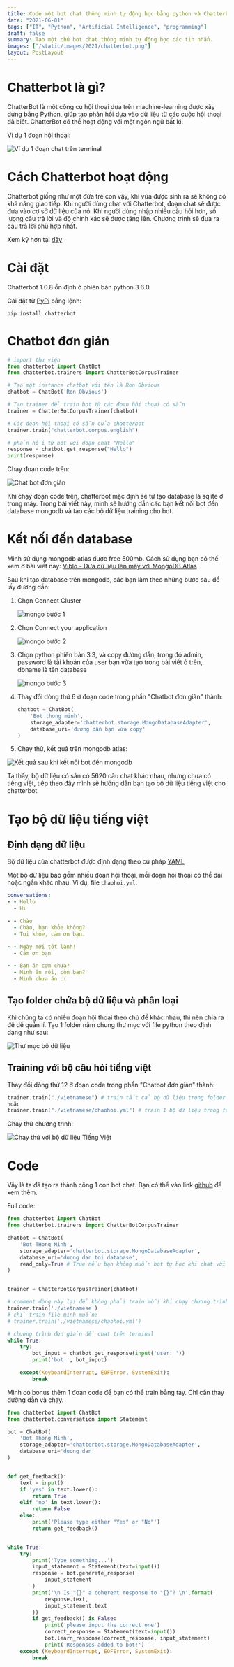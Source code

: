 ```yaml
---
title: Code một bot chat thông minh tự động học bằng python và Chatterbot.
date: "2021-06-01"
tags: ["IT", "Python", "Artificial Intelligence", "programming"]
draft: false
summary: Tạo một chú bot chat thông minh tự động học các tin nhắn.
images: ["/static/images/2021/chatterbot.png"]
layout: PostLayout
---
```


# Chatterbot là gì?

ChatterBot là một công cụ hội thoại dựa trên machine-learning được xây dựng bằng Python, giúp tạo phản hồi dựa vào dữ liệu từ các cuộc hội thoại đã biết. ChatterBot có thể hoạt động với một ngôn ngữ bất kì.

Ví dụ 1 đoạn hội thoại:

![Ví dụ 1 đoạn chat trên terminal](/static/images/2021/chatterbot_demo.gif)

# Cách Chatterbot hoạt động

Chatterbot giống như một đứa trẻ con vậy, khi vừa được sinh ra sẽ không có khả năng giao tiếp. Khi người dùng chat với Chatterbot, đoạn chat sẽ được đưa vào cơ sở dữ liệu của nó. Khi người dùng nhập nhiều câu hỏi hơn, số lượng câu trả lời và độ chính xác sẽ được tăng lên. Chương trình sẽ đưa ra câu trả lời phù hợp nhất.

Xem kỹ hơn tại [đây](https://chatterbot.readthedocs.io/en/stable/)

# Cài đặt

Chatterbot 1.0.8 ổn định ở phiên bản python 3.6.0

Cài đặt từ [PyPi](https://pypi.org/project/ChatterBot/) bằng lệnh:

```
pip install chatterbot
```

# Chatbot đơn giản

```python
# import thư viện
from chatterbot import ChatBot
from chatterbot.trainers import ChatterBotCorpusTrainer

# Tạo một instance chatbot với tên là Ron Obvious
chatbot = ChatBot('Ron Obvious')

# Tạo trainer để train bot từ các đoan hội thoại có sẵn
trainer = ChatterBotCorpusTrainer(chatbot)

# Các đoạn hội thoại có sẵn của chatterbot
trainer.train("chatterbot.corpus.english")

# phản hồi từ bot với đoạn chat "Hello"
response = chatbot.get_response("Hello")
print(response)
```

Chạy đoạn code trên:

![Chat bot đơn giản](/static/images/2021/chatterbot_simple.gif)

Khi chạy đoạn code trên, chatterbot mặc định sẽ tự tạo database là sqlite ở trong máy. Trong bài viết này, mình sẽ hướng dẫn các bạn kết nối bot đến database mongodb và tạo các bộ dữ liệu training cho bot.

# Kết nối đến database

Mình sử dụng mongodb atlas được free 500mb. Cách sử dụng bạn có thể xem ở bài viết này: [Viblo - Đưa dữ liệu lên mây với MongoDB Atlas](https://viblo.asia/p/dua-du-lieu-len-may-voi-mongodb-atlas-aWj53L1YK6m)

Sau khi tạo database trên mongodb, các bạn làm theo những bước sau để lấy đường dẫn:

1. Chọn Connect Cluster

   ![mongo bước 1](/static/images/2021/mongo_step_1.png)

2. Chọn Connect your application

   ![mongo bước 2](/static/images/2021/mongo_step_2.png)

3. Chọn python phiên bản 3.3, và copy đường dẫn, trong đó admin, password là tài khoản của user bạn vừa tạo trong bài viết ở trên, dbname là tên database

   ![mongo bước 3](/static/images/2021/mongo_step_3.png)

4. Thay đổi dòng thứ 6 ở đoạn code trong phần "Chatbot đơn giản" thành:

   ```python
   chatbot = ChatBot(
       'Bot thong minh',
       storage_adapter='chatterbot.storage.MongoDatabaseAdapter',
       database_uri='đường dẫn bạn vừa copy'
   )
   ```

5. Chạy thử, kết quả trên mongodb atlas:

![Kết quả sau khi kết nối bot đến mongodb](/static/images/2021/mongo_step_0.png)

Ta thấy, bộ dữ liệu có sẵn có 5620 câu chat khác nhau, nhưng chưa có tiếng việt, tiếp theo đây mình sẽ hướng dẫn bạn tạo bộ dữ liệu tiếng việt cho chatterbot.

# Tạo bộ dữ liệu tiếng việt

## Định dạng dữ liệu

Bộ dữ liệu của chatterbot được định dạng theo cú pháp [YAML](http://www.yaml.org/)

Một bộ dữ liệu bao gồm nhiều đoạn hội thoại, mỗi đoạn hội thoại có thể dài hoặc ngắn khác nhau. Ví dụ, file `chaohoi.yml`:

```YAML
conversations:
- - Hello
  - Hi

- - Chào
  - Chào, bạn khỏe không?
  - Tui khỏe, cảm ơn bạn.

- - Ngày mới tốt lành!
  - Cảm ơn bạn

- - Bạn ăn cơm chưa?
  - Mình ăn rồi, còn ban?
  - Mình chưa ăn :(
```

## Tạo folder chứa bộ dữ liệu và phân loại

Khi chúng ta có nhiều đoạn hội thoại theo chủ đề khác nhau, thì nên chia ra để dễ quản lí. Tạo 1 folder nằm chung thư mục với file python theo định dạng như sau:

![Thư mục bộ dữ liệu](/static/images/2021/folder_chatterbot.png)

## Training với bộ câu hỏi tiếng việt

Thay đổi dòng thứ 12 ở đoạn code trong phần "Chatbot đơn giản" thành:

```python
trainer.train("./vietnamese") # train tất cả bộ dữ liệu trong folder
hoặc
trainer.train("./vietnamese/chaohoi.yml") # train 1 bộ dữ liệu trong folder
```

Chạy thử chương trình:

![Chạy thử với bộ dữ liệu Tiếng Việt](/static/images/2021/chatterbot_vietnam.gif)

# Code

Vậy là ta đã tạo ra thành công 1 con bot chat. Bạn có thể vào link [github](https://github.com/Th1nhNg0/chatterbot) để xem thêm.

Full code:

```python
from chatterbot import ChatBot
from chatterbot.trainers import ChatterBotCorpusTrainer

chatbot = ChatBot(
    'Bot THong Minh',
    storage_adapter='chatterbot.storage.MongoDatabaseAdapter',
    database_uri='duong dan toi database',
    read_only=True # True nếu bạn không muốn bot tự học khi chat với user
)


trainer = ChatterBotCorpusTrainer(chatbot)

# comment dòng này lại để không phải train mỗi khi chạy chương trình
trainer.train('./vietnamese')
# chỉ train file mình muốn:
# trainer.train('./vietnamese/chaohoi.yml')

# chương trình đơn giản để chat trên terminal
while True:
    try:
        bot_input = chatbot.get_response(input('user: '))
        print('bot:', bot_input)

    except(KeyboardInterrupt, EOFError, SystemExit):
        break
```

Mình có bonus thêm 1 đoạn code để bạn có thể train bằng tay. Chỉ cần thay đường dẫn và chạy.

```python
from chatterbot import ChatBot
from chatterbot.conversation import Statement

bot = ChatBot(
    'Bot Thong Minh',
    storage_adapter='chatterbot.storage.MongoDatabaseAdapter',
    database_uri='duong dan'
)


def get_feedback():
    text = input()
    if 'yes' in text.lower():
        return True
    elif 'no' in text.lower():
        return False
    else:
        print('Please type either "Yes" or "No"')
        return get_feedback()


while True:
    try:
        print('Type something...')
        input_statement = Statement(text=input())
        response = bot.generate_response(
            input_statement
        )
        print('\n Is "{}" a coherent response to "{}"? \n'.format(
            response.text,
            input_statement.text
        ))
        if get_feedback() is False:
            print('please input the correct one')
            correct_response = Statement(text=input())
            bot.learn_response(correct_response, input_statement)
            print('Responses added to bot!')
    except (KeyboardInterrupt, EOFError, SystemExit):
        break


```

